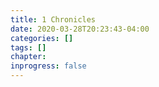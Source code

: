 ```yaml
---
title: 1 Chronicles
date: 2020-03-28T20:23:43-04:00
categories: []
tags: []
chapter: 
inprogress: false
---
```


